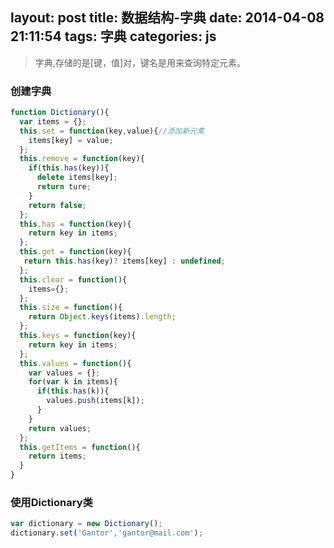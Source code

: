 layout: post
title: 数据结构-字典
date: 2014-04-08 21:11:54
tags: 字典
categories: js
---
> 
>字典,存储的是[键，值]对，键名是用来查询特定元素。

<!-- more -->

### 创建字典
```javascript
function Dictionary(){
  var items = {};
  this.set = function(key,value){//添加新元素
    items[key] = value;
  };
  this.remove = function(key){
    if(this.has(key)){
      delete items[key];
      return ture;
    }
    return false;
  };
  this.has = function(key){
    return key in items;
  };
  this.get = function(key){
   return this.has(key)? items[key] : undefined;
  };
  this.clear = function(){
    items={};
  };
  this.size = function(){
    return Object.keys(items).length;
  };
  this.keys = function(key){
    return key in items;
  };
  this.values = function(){
    var values = {};
    for(var k in items){
      if(this.has(k)){
        values.push(items[k]);
      }
    }
    return values;
  };
  this.getItems = function(){
    return items;
  }
}
```
### 使用Dictionary类

```javascript
var dictionary = new Dictionary();
dictionary.set('Gantor','gantor@mail.com');
```